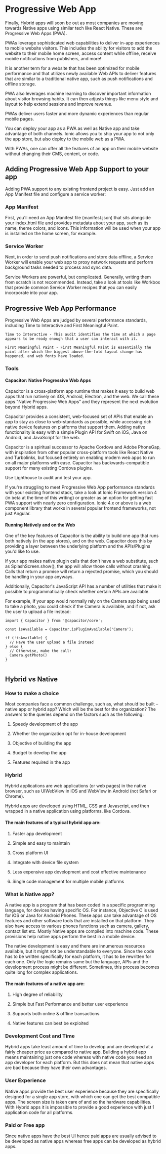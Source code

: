# Progressive Web App
 
Finally, Hybrid apps will soon be out as most companies are moving towards Native apps using similar tech like React Native. These are Progressive Web Apps (PWA).

PWAs leverage sophisticated web capabilities to deliver in-app experiences to mobile website visitors. 
This includes the ability for visitors to add the website to their mobile home screen, access content while offline, receive mobile notifications from publishers, and more!

It is another term for a website that has been optimized for mobile performance and that utilizes newly available Web APIs to deliver features that are similar to a traditional native app, such as push notifications and offline storage.

PWA also leverages machine learning to discover important information about visitor browsing habits. It can then adjusts things like menu style and layout to help extend sessions and improve revenue.

PWAs deliver users faster and more dynamic experiences than regular mobile pages.

You can deploy your app as a PWA as well as Native app and take advantage of both channels. Ionic allows you to ship your app to not only the app store, but also deploy to the mobile web as a PWA.

With PWAs, one can offer all the features of an app on their mobile website without changing their CMS, content, or code.


## Adding Progressive Web App Support to your app

Adding PWA support to any existing frontend project is easy. Just add an App Manifest file and configure a service worker:

### App Manifest

First, you'll need an App Manifest file (manifest.json) that sits alongside your index.html file and provides metadata about your app, such as its name, theme colors, and icons. This information will be used when your app is installed on the home screen, for example.

### Service Worker

Next, in order to send push notifications and store data offline, a Service Worker will enable your web app to proxy network requests and perform background tasks needed to process and sync data.

Service Workers are powerful, but complicated. Generally, writing them from scratch is not recommended. Instead, take a look at tools like Workbox that provide common Service Worker recipes that you can easily incorporate into your app.


## Progressive Web App Performance

Progressive Web Apps are judged by several performance standards, including Time to Interactive and First Meaningful Paint.

```Time to Interactive - This audit identifies the time at which a page appears to be ready enough that a user can interact with it.```


```First Meaningful Paint - First Meaningful Paint is essentially the paint after which the biggest above-the-fold layout change has happened, and web fonts have loaded.```



### Tools

#### Capacitor: Native Progressive Web Apps

Capacitor is a cross-platform app runtime that makes it easy to build web apps that run natively on iOS, Android, Electron, and the web. We call these apps "Native Progressive Web Apps" and they represent the next evolution beyond Hybrid apps.

Capacitor provides a consistent, web-focused set of APIs that enable an app to stay as close to web-standards as possible, while accessing rich native device features on platforms that support them. Adding native functionality is easy with a simple Plugin API for Swift on iOS, Java on Android, and JavaScript for the web.

Capacitor is a spiritual successor to Apache Cordova and Adobe PhoneGap, with inspiration from other popular cross-platform tools like React Native and Turbolinks, but focused entirely on enabling modern web apps to run on all major platforms with ease. Capacitor has backwards-compatible support for many existing Cordova plugins.



Use Lighthouse to audit and test your app.

If you're struggling to meet Progressive Web App performance standards with your existing frontend stack, take a look at Ionic Framework version 4 (in beta at the time of this writing) or greater as an option for getting fast PWA support with nearly zero configuration. Ionic 4.x or above is a web component library that works in several popular frontend frameworks, not just Angular.

#### Running Natively and on the Web

One of the key features of Capacitor is the ability to build one app that runs both natively (in the app stores), and on the web. Capacitor does this by providing a layer between the underlying platform and the APIs/Plugins you'd like to use.

If your app makes native plugin calls that don't have a web substitute, such as SplashScreen.show(), the app will allow those calls without crashing. Calls that return a promise will return a rejected promise, which you should be handling in your app anyways.

Additionally, Capacitor's JavaScript API has a number of utilities that make it possible to programmatically check whether certain APIs are available.

For example, if your app would normally rely on the Camera app being used to take a photo, you could check if the Camera is available, and if not, ask the user to upload a file instead:

```
import { Capacitor } from '@capacitor/core';

const isAvailable = Capacitor.isPluginAvailable('Camera');

if (!isAvailable) {
  // Have the user upload a file instead
} else {
  // Otherwise, make the call:
  Camera.getPhoto()
}


```

## Hybrid vs Native


### How to make a choice

Most companies face a common challenge, such as, what should be built – native app or hybrid app? Which will be the best for the organization? The answers to the queries depend on the factors such as the following:

1. Speedy development of the app

2. Whether the organization opt for in-house development

3. Objective of building the app

4. Budget to develop the app

5. Features required in the app


### Hybrid

Hybrid applications are web applications (or web pages) in the native browser, such as UIWebView in iOS and WebView in Android (not Safari or Chrome).

Hybrid apps are developed using HTML, CSS and Javascript, and then wrapped in a native application using platforms. like Cordova.



#### The main features of a typical hybrid app are:

1. Faster app development

2. Simple and easy to maintain

3. Cross platform UI

4. Integrate with device file system

5. Less expensive app development and cost effective maintenance

6. Single code management for multiple mobile platforms


### What is Native app?

A native app is a program that has been coded in a specific programming language, for devices having specific OS. For instance, Objective C is used for iOS or Java for Android Phones. These apps can take advantage of OS features and other software tools that are installed on that platform. They also have access to various phones functions such as camera, gallery, contact list etc. Mostly Native apps are compiled into machine code. These provisions help native apps perform the best in a mobile device.

The native development is easy and there are innumerous resources available, but it might not be understandable to everyone. Since the code has to be written specifically for each platform, it has to be rewritten for each one. Only the logic remains same but the language, APIs and the development process might be different. Sometimes, this process becomes quite long for complex applications.


#### The main features of a native app are:

1. High degree of reliability

2. Simple but Fast Performance and better user experience

3. Supports both online & offline transactions

4. Native features can best be exploited


### Development Cost and Time

Hybrid apps take least amount of time to develop and are developed at a fairly cheaper price as compared to native app. Building a hybrid app means maintaining just one code whereas with native code you need an app developer for each platform. But this does not mean that native apps are bad because they have their own advantages.


### User Experience

Native apps provide the best user experience because they are specifically designed for a single app store, with which one can get the best compatible apps. The screen size is taken care of and so the hardware capabilities. With Hybrid apps it is impossible to provide a good experience with just 1 application code for all platforms.


### Paid or Free app

Since native apps have the best UI hence paid apps are usually advised to be developed as native apps whereas free apps can be developed as hybrid apps.

